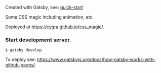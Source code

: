 Created with Gatsby, see: [quick-start](https://www.gatsbyjs.org/docs/quick-start)

Some CSS magic including animation, etc.

Deployed at https://cygra.github.io/css_magic/.

### Start development server.

```
$ gatsby develop
```

To deploy see: https://www.gatsbyjs.org/docs/how-gatsby-works-with-github-pages/
